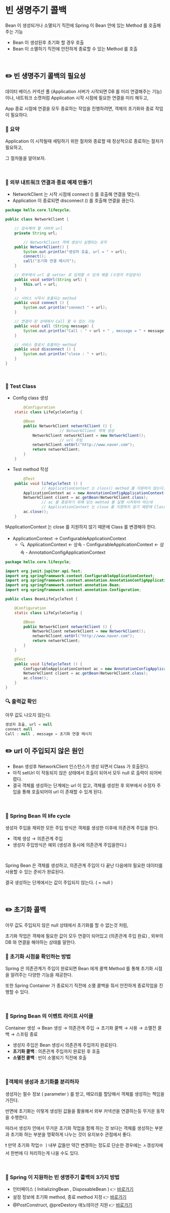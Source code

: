 # 빈 생명주기 콜백

Bean 이 생성되거나 소멸되기 직전에 Spring 이 Bean 안에 있는 Method 를 호출해주는 기능

- Bean 이 생성된후 초기화 할 경우 호출
- Bean 이 소멸하기 직전에 안전하게 종료할 수 있는 Method 를 호출

<br>

## ✏️ 빈 생명주기 콜백의 필요성

데이터 베이스 커넥션 풀 (Application 서버가 시작되면 DB 를 미리 연결해주는 기능) 이나, 네트워크 소캣처럼 Application 시작 시점에 필요한 연결을 미리 해두고,

App 종료 시점에 연결을 모두 종료하는 작업을 진행하려면, 객체의 초기화와 종료 작업이 필요하다.

### 🧩 요약

Application 이 시작될때 세팅하기 위한 절차와 종료할 때 정상적으로 종료하는 절차가 필요하고,

그 절차들을 알아보자.

<br>

### 📍 외부 내트워크 연결과 종료 예제 만들기

- NetworkClient 는 시작 시점에 connect () 를 호출해 연결을 맺는다.
- Application 이 종료되면 disconnect () 를 호출해 연결을 끊는다.

```java
package hello.core.lifecycle;

public class NetworkClient {

    // 접속해야 할 서버의 url
    private String url;

		// NetworkClient 객체 생성시 실행되는 로직
    public NetworkClient() {
        System.out.println("생성자 호출, url = " + url);
        connect();
        call("초기화 연결 메시지");
    }

    // 외부에서 url 을 setter 로 입력할 수 있게 해줌 (수정자 주입방식)
    public void setUrl(String url) {
        this.url = url;
    }

    // 서비스 시작시 호출되는 method
    public void connect () {
        System.out.println("connect " + url);
    }

    // 연결이 된 상태에서 Call 할 수 있는 기능
    public void call (String message) {
        System.out.println("Call : " + url + " , message = " + message);
    }

    // 서비스 종료시 호출하는 method
    public void disconnect () {
        System.out.println("close : " + url);
    }
}
```

<br>

### 📍 Test Class

- Config class 생성

```java
		@Configuration
    static class LifeCycleConfig {

        @Bean
        public NetworkClient networkClient () {
						// NetworkClient 객체 생성
            NetworkClient networkClient = new NetworkClient();
						// url 주입
            networkClient.setUrl("http://www.naver.com");
            return networkClient;
        }
    }
```

- Test method 작성

```java
		@Test
    public void lifeCycleTest () {
				// ApplicationContext 는 closs() method 를 지원하지 않는다.
        ApplicationContext ac = new AnnotationConfigApplicationContext(LifeCycleConfig.class);
        NetworkClient client = ac.getBean(NetworkClient.class);
				// ac 를 종료하기 위해 닫는 mehtod 를 실행 시켜줘야 하는데
				// ApplicationContext 는 close 를 지원하지 않기 때문에 Class 를 변경해야 한다.
        ac.close();
    }
```

❗️ApplicationContext 는 close 를 지원하지 않기 때문에 Class 를 변경해야 한다.

- ApplicationContext → ConfigurableApplicationContext
    - 🔍  ApplicationContext ← 상속 - ConfigurableApplicationContext ← 상속 - AnnotationConfigApplicationContext

```java
package hello.core.lifecycle;

import org.junit.jupiter.api.Test;
import org.springframework.context.ConfigurableApplicationContext;
import org.springframework.context.annotation.AnnotationConfigApplicationContext;
import org.springframework.context.annotation.Bean;
import org.springframework.context.annotation.Configuration;

public class BeanLifeCycleTest {

    @Configuration
    static class LifeCycleConfig {

        @Bean
        public NetworkClient networkClient () {
            NetworkClient networkClient = new NetworkClient();
            networkClient.setUrl("http://www.naver.com");
            return networkClient;
        }
    }

    @Test
    public void lifeCycleTest () {
        ConfigurableApplicationContext ac = new AnnotationConfigApplicationContext(LifeCycleConfig.class);
        NetworkClient client = ac.getBean(NetworkClient.class);
        ac.close();
    }
}
```

### 🔍 출력값 확인

아무 값도 나오지 않는다.

```java
생성자 호출, url = null
connect null
Call : null , message = 초기화 연결 메시지
```

## ✏️ url 이 주입되지 않은 원인

- Bean 생성후 NetworkClient 인스턴스가 생성 되면서 Class 가 호출된다.
- 아직 setUrl 이 작동되지 않은 상태에서 호출이 되어서 모두 null 로 출력이 되어버렸다.
- 결국 객체를 생성하는 단계에는 url 이 없고, 객체를 생성한 후 외부에서 수정자 주입을 통해 호출되어야 url 이 존재할 수 있게 된다.

<br>

### 📍 Spring Bean 의 life cycle

생성자 주입을 제외한 모든 주입 방식은 객체를 생성한 이후에 의존관계 주입을 한다.

- 객체 생성 → 의존관계 주입
- 생성자 주입방식은 예외 (생성과 동시에 의존관계 주입을한다.)

<br>

Spring Bean 은 객체를 생성하고, 의존관계 주입이 다 끝난 다음에야 필요한 데이터를 사용할 수 있는 준비가 완료된다.

결국 생성하는 단계에서는 값이 주입되지 않는다. ( = null )

<br>

## ✏️ 초기화 콜백

아무 값도 주입되지 않은 null 상태에서 초기화를 할 수 없는것 처럼,

초기화 작업은 객체에 필요한 값이 모두 연결이 되어있고 (의존관계 주입 완료) , 외부의 DB 와 연결을 해야하는 상태를 말한다.

### 📍 초기화 시점을 확인하는 방법

Spring 은 의존관계가 주입이 완료되면 Bean 에게 콜백 Method 를 통해 초기화 시점을 알려주는 다양한 기능을 재공한다.

또한 Spring Container 가 종료되기 직전에 소멸 콜백을 줘서 안전하게 종료작업을 진행할 수 있다.

<br>

### 📍 Spring Bean 의 이벤트 라이프 사이클

Container 생성 → Bean 생성 → 의존관계 주입 → 초기화 콜백 → 사용 → 소멸전 콜백 → 스프링 종료

- 생성자 주입은 Bean 생성시 의존관계 주입까지 완료된다.
- **초기화 콜백** : 의존관계 주입까지 완료된 후 호출
- **소멸전 콜백** : 빈이 소멸되기 직전에 호출

<br>

### 📍객체의 생성과 초기화를 분리하자

생성자는 필수 정보 ( parameter ) 를 받고, 메모리를 할당해서 객체를 생성하는 책임을 가진다.

반면에 초기화는 이렇게 생성된 값들을 활용해서 외부 커넥션을 연결하는등 무거운 동작을 수행한다.

따라서 생성자 안에서 무거운 초기화 작업을 함께 하는 것 보다는 객체를 생성하는 부분과 초기화 하는 부분을 명확하게 나누는 것이 유지보수 관점에서 좋다.

❗️ 만약 초기화 작업ㅇ ㅣ내부 값들만 약간 변경하는 정도로 단순한 경우에는 ㅅ갱성자에서 한번에 다 처리하는게 나을 수도 있다.

<br>

### 📍 Spring 이 지원하는 빈 생명주기 콜백의 3가지 방법

- 인터페이스 ( InitializingBean , DisposableBean ) 👉 [바로가기]()
- 설정 정보에 초기화 method, 종료 method 지정 👉 [바로가기]()
- @PostConstruct, @preDestory 애노테이션 지원 👉 [바로가기]()